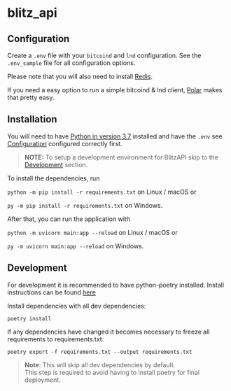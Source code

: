 # blitz_api

## Configuration

Create a `.env` file with your `bitcoind` and `lnd` configuration. See the `.env_sample` file for all configuration options.  

Please note that you will also need to install [Redis](https://redis.io/).

If you need a easy option to run a simple bitcoind & lnd client, [Polar](https://github.com/jamaljsr/polar) makes that pretty easy.

## Installation

You will need to have [Python in version 3.7](https://www.python.org/downloads/) installed and have the `.env` see [Configuration](#Configuration) configured correctly first.


>**NOTE:** To setup a development environment for BlitzAPI skip to the [Development](#Development) section.


To install the dependencies, run

`python -m pip install -r requirements.txt` on Linux / macOS or

`py -m pip install -r requirements.txt` on Windows.

After that, you can run the application with

`python -m uvicorn main:app --reload` on Linux / macOS or

`py -m uvicorn main:app --reload` on Windows.

## Development
For development it is recommended to have python-poetry installed. Install instructions can be found [here](https://python-poetry.org/docs/master/#installation)

Install dependencies with all dev dependencies:

`poetry install`

If any dependencies have changed it becomes necessary to freeze all requirements to requirements.txt:

`poetry export -f requirements.txt --output requirements.txt`

> **Note**: This will skip all dev dependencies by default.<br> 
> This step is required to avoid having to install poetry for final deployment.


